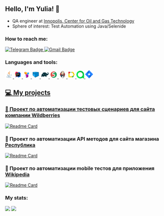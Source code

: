 ## Hello, I'm Yulia! 👋


- QA engineer at <a href="https://innopolis.university/en/center-oil/"> Innopolis, Center for Oil and Gas Technology </a></h1>
- Sphere of interest: Test Automation using Java/Selenide

### How to reach me:
  <a href="https://t.me/Mlle_Julie">
    <img src="https://img.shields.io/badge/Telegram-blue?style=for-the-badge&logo=telegram&logoColor=white" alt="Telegram Badge"/>
  </a>
  
   <a href="mailto:yuliamalkova1606@gmail.com">
    <img src="https://img.shields.io/badge/Gmail-red?style=for-the-badge&logo=gmail&logoColor=white" alt="Gmail Badge"/>
  </a>

### Languages and tools:
<p align="left">

<a href="https://www.java.com/"><img width="5%" title="Java" src="media/Java.svg">
<a href="https://www.jetbrains.com/idea/"><img width="5%" title="Intelij_IDEA" src="media/Intelij_IDEA.svg">
<a href="https://www.selenide.org/"><img width="5%" title="Selenide" src="media/Selenide.svg">
<a href="https://www.aerokube.com/selenoid/"><img width="5%" title="Selenoid" src="media/Selenoid.svg">
<a href="https://www.gradle.org/"><img width="5%" title="Gradle" src="media/Gradle.svg">
<a href="https://www.junit.org/junit5/"><img width="5%" title="Junit5" src="media/JUnit5.svg">
<a href="https://www.jenkins.io/"><img width="5%" title="Jenkins" src="media/Jenkins.svg">
<a href="https://github.com/allure-framework"><img width="5%" title="Allure Report" src="media/Allure_Report.svg">
<a href="https://qameta.io/"><img width="5%" title="Allure TestOps" src="media/AllureTestOps.svg">
<a href="https://www.atlassian.com/software/jira"><img width="5%" title="Jira" src="media/Jira.svg">
</p>

## :computer: My projects

### :pushpin: Проект по автоматизации тестовых сценариев для сайта компании [Wildberries](https://www.wildberries.ru/)

[![Readme Card](https://github-readme-stats.vercel.app/api/pin/?username=Yulia-Malkova&repo=wb_project)](https://github.com/Yulia-Malkova/wb_project)

### :pushpin: Проект по автоматизации API методов для сайта магазина [Республика](https://www.respublica.ru/)

[![Readme Card](https://github-readme-stats.vercel.app/api/pin/?username=Yulia-Malkova&repo=respublica-project)](https://github.com/Yulia-Malkova/respublica-project)

### :pushpin: Проект по автоматизации mobile тестов для приложения [Wikipedia](https://ru.wikipedia.org/)

[![Readme Card](https://github-readme-stats.vercel.app/api/pin/?username=Yulia-Malkova&repo=wikipedia-mobile_project)](https://github.com/Yulia-Malkova/wikipedia-mobile_project)

### My stats:

![](https://github-profile-summary-cards.vercel.app/api/cards/profile-details?username=Yulia-Malkova&theme=solarized_dark)
![](https://github-profile-summary-cards.vercel.app/api/cards/stats?username=Yulia-Malkova&theme=solarized_dark)
